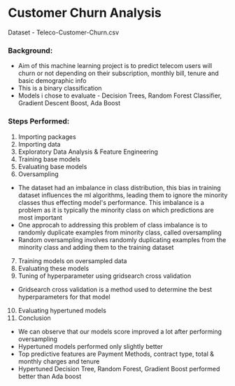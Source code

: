 # Customer Churn Analysis

Dataset - Teleco-Customer-Churn.csv

### Background:
- Aim of this machine learning project is  to predict telecom users will churn or not depending on their subscription, monthly bill, tenure and basic demographic info
- This is a binary classification 
- Models i chose to evaluate - Decision Trees, Random Forest Classifier, Gradient Descent Boost, Ada Boost

### Steps Performed:
1. Importing packages
2. Importing data
3. Exploratory Data Analysis & Feature Engineering
4. Training base models
5. Evaluating base models
6. Oversampling 
- The dataset had an imbalance in class distribution, this bias in training dataset influences the ml algorithms, leading them to ignore the minority classes thus effecting model's performance. This imbalance is a problem as it is typically the minority class on which predictions are most important
-  One approcah to addressing this problem of class imbalance is to randomly duplicate examples from minority class, called oversampling
-  Random oversampling involves randomly duplicating examples from the minority class and adding them to the training dataset
7. Training models on oversampled data
8. Evaluating these models
9. Tuning of hyperparameter using gridsearch cross validation
- Gridsearch cross validation is a method used to determine the best hyperparameters for that model
10. Evaluating hypertuned models
11. Conclusion
- We can observe that our models score improved a lot after performing oversampling
- Hypertuned models performed only slightly better
- Top predictive features are Payment Methods, contract type, total & monthly charges and tenure
- Hypertuned Decision Tree, Random Forest, Gradient Boost performed better than Ada boost
